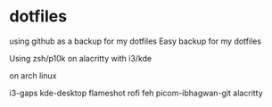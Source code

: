 # dotfiles
using github as a backup for my dotfiles
Easy backup for my dotfiles

Using zsh/p10k on alacritty with i3/kde

on arch linux

i3-gaps
kde-desktop
flameshot
rofi
feh
picom-ibhagwan-git
alacritty
